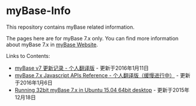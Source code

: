 ﻿# myBase-Info
This repository contains myBase related information.

The pages here are for myBase 7.x only. You can find more information about myBase 7.x in [myBase Website](http://www.wjjsoft.com/mybase.html).

Links to Contents:  
* [myBase v7 更新记录 - 个人翻译版](https://github.com/gzhaha/myBase-Info/blob/master/file/7xupdatehistory.md) - 更新于2016年1月11日  
* [myBase 7.x Javascript APIs Reference - 个人翻译版（缓慢进行中）](https://www.gitbook.com/book/gzhaha/mybase-7-javascript-apis-reference-cn/details) - 更新于2016年1月6日  
* [Running 32bit myBase 7.x in Ubuntu 15.04 64bit desktop](https://github.com/gzhaha/myBase-Info/blob/master/file/Mybaseubuntu64.md) - 更新于2015年12月18日  
